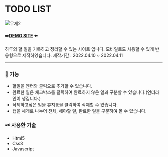 # TODO LIST

![무제2](https://user-images.githubusercontent.com/103023312/166450587-ccc324fd-5c33-4fe7-b0bd-73d2ad7f402c.png)

#### ➡️[DEMO SITE](https://soeetodolist.netlify.app) ⬅️

하루의 할 일을 기록하고 정리할 수 있는 사이트 입니다.
모바일로도 사용할 수 있게 반응형으로 제작하였습니다.
제작기간 : 2022.04.10 ~ 2022.04.11

---

### 📓 기능
* 할일을 엔터와 클릭으로 추가할 수 있습니다.
* 완료한 일은 체크박스를 클릭하여 완료하지 않은 일과 구분할 수 있습니다.(언더라인이 생깁니다.)
* 삭제하고싶은 일을 휴지통을 클릭하여 삭제할 수 있습니다.
* 탭을 세개로 나누어 전체, 해야할 일, 완료한 일을 구분하여 볼 수 있습니다. 



### 🗝 사용한 기술
* Html5
* Css3
* Javascript
